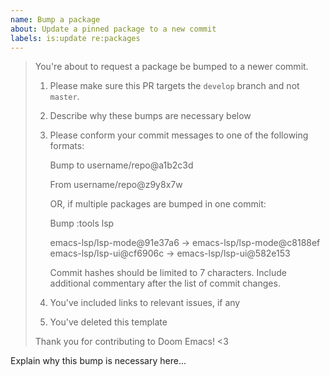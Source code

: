 ```yaml
---
name: Bump a package
about: Update a pinned package to a new commit
labels: is:update re:packages
---
```

> You're about to request a package be bumped to a newer commit. 
>
> 1. Please make sure this PR targets the `develop` branch and not `master`.
> 2. Describe why these bumps are necessary below
> 3. Please conform your commit messages to one of the following formats:
>
>      Bump to username/repo@a1b2c3d
>     
>      From username/repo@z9y8x7w
>
>    OR, if multiple packages are bumped in one commit:
>
>      Bump :tools lsp
>
>      emacs-lsp/lsp-mode@91e37a6 -> emacs-lsp/lsp-mode@c8188ef
>      emacs-lsp/lsp-ui@cf6906c -> emacs-lsp/lsp-ui@582e153
>
>    Commit hashes should be limited to 7 characters. Include additional
>    commentary after the list of commit changes.
>
> 4. You've included links to relevant issues, if any
> 5. You've deleted this template
>
> Thank you for contributing to Doom Emacs! <3

Explain why this bump is necessary here...
